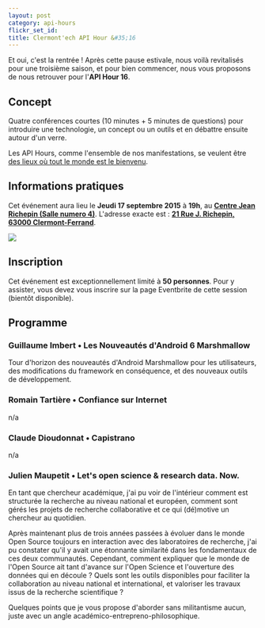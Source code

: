 ```yaml
---
layout: post
category: api-hours
flickr_set_id:
title: Clermont'ech API Hour &#35;16
---
```


Et oui, c'est la rentrée ! Après cette pause estivale, nous voilà revitalisés
pour une troisième saison, et pour bien commencer, nous vous proposons de nous
retrouver pour l'**API Hour 16**.

## Concept

Quatre conférences courtes (10 minutes + 5 minutes de questions) pour
introduire une technologie, un concept ou un outils et en débattre ensuite
autour d'un verre.

Les API Hours, comme l'ensemble de nos manifestations, se veulent être [des
lieux où tout le monde est le bienvenu](/code-of-conduct.html).

## Informations pratiques

Cet événement aura lieu le **Jeudi 17 septembre 2015** à **19h**, au
[**Centre Jean Richepin (Salle numero
4)**](http://www.clermont-ferrand.fr/+-Centre-Richepin-+.html).  L'adresse
exacte est : [**21 Rue J. Richepin, 63000
Clermont-Ferrand**](https://goo.gl/maps/MFBp4).

[![](http://maps.googleapis.com/maps/api/staticmap?size=600x400&sensor=false&markers=color:red|45.7814505,3.0853451)](https://goo.gl/maps/MFBp4)

## Inscription

Cet événement est exceptionnellement limité à **50 personnes**. Pour y
assister, vous devez vous inscrire sur la page Eventbrite de cette session
(bientôt disponible).

## Programme

### Guillaume Imbert • Les Nouveautés d'Android 6 Marshmallow

Tour d'horizon des nouveautés d'Android Marshmallow pour les utilisateurs, des
modifications du framework en conséquence, et des nouveaux outils de
développement.

### Romain Tartière • Confiance sur Internet

n/a

### Claude Dioudonnat • Capistrano

n/a

### Julien Maupetit • Let's open science & research data. Now.

En tant que chercheur académique, j'ai pu voir de l'intérieur comment est
structurée la recherche au niveau national et européen, comment sont gérés les
projets de recherche collaborative et ce qui (dé)motive un chercheur au
quotidien.

Après maintenant plus de trois années passées à évoluer dans le monde Open
Source toujours en interaction avec des laboratoires de recherche, j'ai pu
constater qu'il y avait une étonnante similarité dans les fondamentaux de ces
deux communautés. Cependant, comment expliquer que le monde de l'Open Source
ait tant d'avance sur l'Open Science et l'ouverture des données qui en découle
? Quels sont les outils disponibles pour faciliter la collaboration au niveau
national et international, et valoriser les travaux issus de la recherche
scientifique ?

Quelques points que je vous propose d'aborder sans militantisme aucun, juste
avec un angle académico-entrepreno-philosophique.
